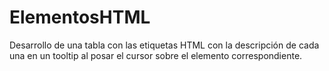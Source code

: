 # ElementosHTML
Desarrollo de una tabla con las etiquetas HTML con la descripción de cada una en un tooltip al posar el cursor sobre el elemento correspondiente.
